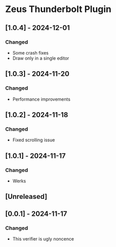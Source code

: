 # Zeus Thunderbolt Plugin

## [1.0.4] - 2024-12-01

### Changed

- Some crash fixes
- Draw only in a single editor

## [1.0.3] - 2024-11-20

### Changed

- Performance improvements

## [1.0.2] - 2024-11-18

### Changed

- Fixed scrolling issue

## [1.0.1] - 2024-11-17

### Changed

- Werks

## [Unreleased]

## [0.0.1] - 2024-11-17

### Changed

- This verifier is ugly noncence